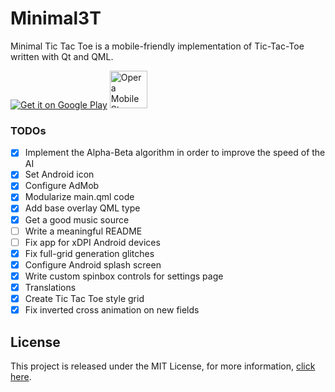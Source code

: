 # Minimal3T

Minimal Tic Tac Toe is a mobile-friendly implementation of Tic-Tac-Toe written with Qt and QML.

<a href="https://play.google.com/store/apps/details?id=org.alexspataru.supertac"><img alt="Get it on Google Play" src="http://emanual.github.io/Android-docs/images/brand/en_generic_rgb_wo_60.png"/></a> 
<a href="http://apps.opera.com/badge.php?a=c&v=dark_v2&did=221420&pid=931644" target="_blank"><img src="https://apps.opera.com/badge.php?a=s&v=dark_v2&did=221420&pid=931644" height="60" alt="Opera Mobile Store"  title="Opera Mobile Store" /></a>

### TODOs
- [x] Implement the Alpha-Beta algorithm in order to improve the speed of the AI
- [x] Set Android icon
- [x] Configure AdMob
- [x] Modularize main.qml code
- [x] Add base overlay QML type
- [x] Get a good music source
- [ ] Write a meaningful README
- [ ] Fix app for xDPI Android devices
- [x] Fix full-grid generation glitches
- [x] Configure Android splash screen
- [x] Write custom spinbox controls for settings page
- [x] Translations
- [x] Create Tic Tac Toe style grid
- [x] Fix inverted cross animation on new fields

## License

This project is released under the MIT License, for more information, [click here](License.md).
